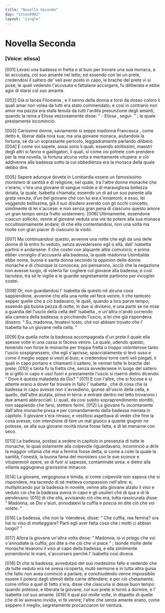 ```yaml
---
title: "Novella Seconda"
day: "itnov0902"
layout: "single"
---
```

<div id="nov0902" type="novella" who="elissa">
 <h1>
  Novella Seconda
 </h1>
 <p>
  <h3>
   [Voice: elissa]
  </h3>
 </p>
 <argument>
  <p>
   <a name="p09020001">
    [001]
   </a>
   Levasi una badessa in fretta e al buio per trovare una sua monaca, a lei accusata, col suo amante nel letto; ed essendo con lei un prete, credendosi il saltero de' veli aver posto in capo, le brache del prete vi si pose; le quali vedendo l'accusata e fattalane accorgere, fu diliberata e ebbe agio di starsi col suo amante.
  </p>
 </argument>
 <div3 type="commentary" who="author">
  <p>
   <a name="p09020002">
    [002]
   </a>
   Gi&agrave; si tacea
   <name persref="filomena" type="person">
    Filomena
   </name>
   , e il senno della donna a torsi da dosso coloro li quali amar non volea da tutti era stato commendato; e cos&iacute; in contrario non amor ma pazzia era stata tenuta da tutti l'ardita presunzione degli amanti, quando
   <name persref="emilia" type="person">
    la reina
   </name>
   a
   <name persref="elissa" type="person">
    Elissa
   </name>
   vezzosamente disse:
   <q direct="unspecified" who="emilia">
    -
    <name persref="elissa" type="person">
     Elissa
    </name>
    , segui-
   </q>
   ; la quale prestamente incominci&ograve;:
  </p>
 </div3>
 <div3 type="commentary" who="elissa">
  <p>
   <a name="p09020003">
    [003]
   </a>
   Carissime donne, saviamente si seppe
   <name persref="francesca" type="person">
    madonna Francesca
   </name>
   , come detto &egrave;, liberar dalla noia sua; ma una giovane monaca, aiutandola la fortuna, s&eacute; da un soprastante pericolo, leggiadramente parlando diliber&ograve;.
   <a name="p09020004">
    [004]
   </a>
   E come voi sapete, assai sono li quali, essendo stoltissimi, maestri degli altri si fanno e gastigatori, li quali, s&iacute; come voi potrete com prendere per la mia novella, la fortuna alcuna volta e meritamente vitupera: e ci&ograve; addivenne alla badessa sotto la cui obbedienza era la monaca della quale debbo dire.
  </p>
 </div3>
 <p>
  <a name="p09020005">
   [005]
  </a>
  Sapere adunque dovete in
  <name placeref="lombardia" type="place">
   Lombardia
  </name>
  essere un famosissimo monistero di santit&agrave; e di religione, nel quale, tra l'altre donne monache che v'erano, v'era una giovane di sangue nobile e di maravigliosa bellezza dotata, la quale,
  <name persref="isabetta" type="person">
   Isabetta
  </name>
  chiamata, essendo un d&iacute; ad un suo parente alla grata venuta, d'un bel giovane che con lui era s'innamor&ograve;; e esso, lei veggendo bellissima, gi&agrave; il suo disidero avendo con gli occhi concetto, similmente di lei s'accese: e non senza gran pena di ciascuno questo amore un gran tempo senza frutto sostennero.
  <a name="p09020006">
   [006]
  </a>
  Ultimamente, essendone ciascun sollicito, venne al giovane veduta una via da potere alla sua monaca occultissimamente andare; di che ella contentandosi, non una volta ma molte con gran piacer di ciascuno la visit&ograve;.
 </p>
 <p>
  <a name="p09020007">
   [007]
  </a>
  Ma continuandosi questo, avvenne una notte che egli da una delle donne di l&agrave; entro fu veduto, senza avvedersene egli o ella, dall'
  <name persref="isabetta" type="person">
   Isabetta
  </name>
  partirsi e andarsene. Il che costei con alquante altre comunic&ograve;; e prima ebber consiglio d'accusarla alla badessa, la quale
  <name persref="usimbalda" type="person">
   madonna Usimbalda
  </name>
  ebbe nome, buona e santa donna secondo la oppinion delle donne monache e di chiunque la conoscea; poi pensarono, acci&ograve; che la negazione non avesse luogo, di volerla far cogliere col giovane alla badessa; e cos&iacute; taciutesi, tra s&eacute; le vigilie e le guardie segretamente partirono per incoglier costei.
 </p>
 <p>
  <a name="p09020008">
   [008]
  </a>
  Or, non guardandosi l'
  <name persref="isabetta" type="person">
   Isabetta
  </name>
  da questo n&eacute; alcuna cosa sappiendone, avvenne che ella una notte vel fece venire, il che tantosto sepper quelle che a ci&ograve; badavano; le quali, quando a loro parve tempo, essendo gi&agrave; buona pezza di notte, in due si divisero, e una parte se ne mise a guardia del l'uscio della cella dell'
  <name persref="isabetta" type="person">
   Isabetta
  </name>
  , e un'altra n'and&ograve; correndo alla camera della badessa; e picchiando l'uscio, a lei che gi&agrave; rispondeva dissero:
  <q direct="unspecified" who="monache-0902">
   Su, madonna, levatevi tosto, ch&eacute; noi abbiam trovato che l'
   <name persref="isabetta" type="person">
    Isabetta
   </name>
   ha un giovane nella cella.
  </q>
 </p>
 <p>
  <a name="p09020009">
   [009]
  </a>
  Era quella notte la badessa accompagnata d'un prete il quale ella spesse volte in una cassa si faceva venire. La quale, udendo questo, temendo non forse le monache per troppa fretta o troppo volonterose tanto l'uscio sospignessero, che egli s'aprisse, spacciatamente si lev&ograve; suso e come il meglio seppe si vest&iacute; al buio; e credendosi torre certi veli piegati, li quali in capo portano e chiamanli il saltero, le venner tolte le brache del prete;
  <a name="p09020010">
   [010]
  </a>
  e tanta fu la fretta che, senza avvedersene in luogo del saltero le si gitt&ograve; in capo e usc&iacute; fuori e prestamente l'uscio si riserr&ograve; dietro dicendo:
  <q direct="unspecified" who="usimbalda">
   Dove &egrave; questa maladetta da Dio?
  </q>
  <a name="p09020011">
   [011]
  </a>
  E con l'altre, che s&iacute; focose e s&iacute; attente erano a dover far trovare in fallo l'
  <name persref="isabetta" type="person">
   Isabetta
  </name>
  , che di cosa che la badessa in capo avesse non s'avvedieno, giunse all'uscio della cella, e quello, dall'altre aiutata, pinse in terra: e entrate dentro nel letto trovarono i due amanti abbracciati. Li quali, da cos&iacute; subito sopraprendimento storditi, non sappiendo che farsi, stettero fermi.
  <a name="p09020012">
   [012]
  </a>
  La giovane fu incontanente dall'altre monache presa e per comandamento della badessa menata in capitolo. Il giovane s'era rimaso; e vestitosi aspettava di veder che fine la cosa avesse, con intenzione di fare un mal giuoco a quante giugner ne potesse, se alla sua giovane novit&agrave; niuna fosse fatta, e di lei menarne con seco.
 </p>
 <p>
  <a name="p09020013">
   [013]
  </a>
  La badessa, postasi a sedere in capitolo in presenzia di tutte le monache, le quali solamente alla colpevole riguardavano, incominci&ograve; a dirle la maggior villania che mai a femina fosse detta, s&iacute; come a colei la quale la santit&agrave;, l'onest&agrave;, la buona fama del monistero con le sue sconce e vituperevoli opere, se di fuor si sapesse, contaminate avea: e dietro alla villania aggiugneva gravissime minacce.
 </p>
 <p>
  <a name="p09020014">
   [014]
  </a>
  La giovane, vergognosa e timida, s&iacute; come colpevole non sapeva che si rispondere, ma tacendo di s&eacute; metteva compassion nell'altre: e, multiplicando pur la badessa in novelle, venne alla giovane alzato il viso e veduto ci&ograve; che la badessa aveva in capo e gli usulieri che di qua e di l&agrave; pendevano:
  <a name="p09020015">
   [015]
  </a>
  di che ella, avvisando ci&ograve; che era, tutta rassicurata disse:
  <q direct="unspecified" who="isabetta">
   Madonna, se Dio v'aiuti, annodatevi la cuffia e poscia mi dite ci&ograve; che voi volete.
  </q>
 </p>
 <p>
  <a name="p09020016">
   [016]
  </a>
  La badessa, che non la 'ntendeva, disse:
  <q direct="unspecified" who="usimbalda">
   Che cuffia, rea femina? ora hai tu viso di motteggiare? Parti egli aver fatta cosa che i motti ci abbian luogo?
  </q>
 </p>
 <p>
  <a name="p09020017">
   [017]
  </a>
  Allora la giovane un'altra volta disse:
  <q direct="unspecified" who="isabetta">
   Madonna, io vi priego che voi v'annodiate la cuffia; poi dite a me ci&ograve; che vi piace
  </q>
  ; laonde molte delle monache levarono il viso al capo della badessa, e ella similmente ponendovisi le mani, s'accorsero perch&eacute; l'
  <name persref="isabetta" type="person">
   Isabetta
  </name>
  cos&iacute; diceva.
 </p>
 <p>
  <a name="p09020018">
   [018]
  </a>
  Di che la badessa, avvedutasi del suo medesimo fallo e vedendo che da tutte veduto era n&eacute; aveva ricoperta, mut&ograve; sermone e in tutta altra guisa che fatto non avea cominci&ograve; a parlare, e conchiudendo venne impossibile essere il potersi dagli stimoli della carne difendere; e per ci&ograve; chetamente, come infino a quel d&iacute; fatto s'era, disse che ciascuna si desse buon tempo quando potesse; e liberata la giovane, col suo prete si torn&ograve; a dormire, e l'
  <name persref="isabetta" type="person">
   Isabetta
  </name>
  col suo amante.
  <a name="p09020019">
   [019]
  </a>
  Il qual poi molte volte, in dispetto di quelle che di lei avevano invidia, vi f&eacute; venire; l'altre che senza amante erano, come seppero il meglio, segretamente procacciaron lor ventura.
 </p>
</div>